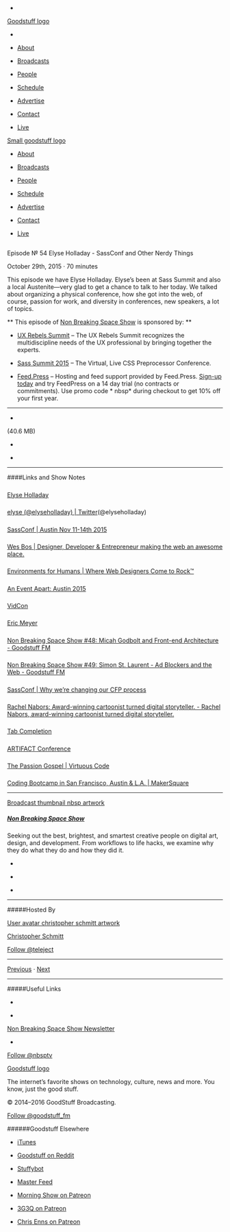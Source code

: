

-
[Goodstuff logo](http://www.goodstuff.fm/)[](/assets/goodstuff_logo-17c1fe6f378352de5d7345f76152130b.svg)

-


-  [About](/about)

-  [Broadcasts](/broadcasts)

-  [People](/people)

-  [Schedule](/schedule)

-  [Advertise](/advertise)

-  [Contact](/contact)

-  [Live](/live)


[Small goodstuff logo](http://www.goodstuff.fm/)[](/assets/small_goodstuff_logo-bf032e72b9ec41494f4d90905f1ad619.svg)


-  [About](/about)

-  [Broadcasts](/broadcasts)

-  [People](/people)

-  [Schedule](/schedule)

-  [Advertise](/advertise)

-  [Contact](/contact)

-  [Live](/live)


##
Episode № 54
Elyse Holladay - SassConf and Other Nerdy Things


October 29th, 2015
&middot;
70
minutes


This episode we have Elyse Holladay. Elyse’s been at Sass Summit and also a local Austenite—very glad to get a chance to talk to her today. We talked about organizing a physical conference, how she got into the web, of course, passion for work, and diversity in conferences, new speakers, a lot of topics.


**
This episode of
[Non Breaking Space Show](/nbsp)
is sponsored by:
**


-  [UX Rebels Summit](http://uxrebelssummit.com/?utm_source=nbsptv53&utm_medium=podcast&utm_campaign=uxrebelssummit2015) – The UX Rebels Summit recognizes the multidiscipline needs of the UX professional by bringing together the experts.

-  [Sass Summit 2015](http://sasssummit.com/?utm_source=nbsptv53&utm_medium=podcast&utm_campaign=sasssummit2015)  – The Virtual, Live CSS Preprocessor Conference.

-  [Feed.Press](http://feed.press/nbsp) – Hosting and feed support provided by Feed.Press.  [Sign-up today](http://feed.press/nbsp) and try FeedPress on a 14 day trial (no contracts or commitments). Use promo code * nbsp* during checkout to get 10% off your first year.


------------------------------


-
[](http://podcasts-1.feedpress.co/10609/nbsp-54.mp3)(40.6 MB)

-
[](http://twitter.com/intent/tweet?text=Non%20Breaking%20Space%20Show%20%E2%84%96%2054%20on%20@goodstuff_fm%20-%20http://goodstuff.fm/nbsp/54)

-
[](http://www.facebook.com/sharer/sharer.php?u=http://goodstuff.fm/nbsp/54)


------------------------------


####Links and Show Notes

#####
[Elyse Holladay](http://www.elyseholladay.com/)


#####
[elyse (@elyseholladay) | Twitter](https://twitter.com/elyseholladay)(@elyseholladay)


#####
[SassConf | Austin Nov 11-14th 2015](http://sassconf.com/)


#####
[Wes Bos | Designer, Developer & Entrepreneur making the web an awesome place.](http://wesbos.com/)


#####
[Environments for Humans | Where Web Designers Come to Rock™](http://environmentsforhumans.com/)


#####
[An Event Apart: Austin 2015](http://aneventapart.com/event/austin-2015)


#####
[VidCon](http://vidcon.com/)


#####
[Eric Meyer](http://meyerweb.com/)


#####
[Non Breaking Space Show #48: Micah Godbolt and Front-end Architecture - Goodstuff FM](http://goodstuff.fm/nbsp/48)


#####
[Non Breaking Space Show #49: Simon St. Laurent - Ad Blockers and the Web - Goodstuff FM](http://goodstuff.fm/nbsp/49)


#####
[SassConf | Why we’re changing our CFP process](http://sassconf.com/blog/posts/changing-our-cfp/)


#####
[Rachel Nabors: Award-winning cartoonist turned digital storyteller. - Rachel Nabors, award-winning cartoonist turned digital storyteller.](http://rachelnabors.com/)


#####
[Tab Completion](http://www.xanthir.com/blog/)


#####
[ARTIFACT Conference](http://artifactconf.com/)


#####
[The Passion Gospel | Virtuous Code](http://devblog.avdi.org/2014/02/10/the-passion-gospel/)


#####
[Coding Bootcamp in San Francisco, Austin & L.A. | MakerSquare](http://www.makersquare.com/?utm_source=adwords&utm_medium=brandedsem&utm_campaign=us_canada&gclid=Cj0KEQjw5MGxBRDiuZm2icXX2-sBEiQA619bq9GRs54-16snXVm2v2OL5lUljnl2NrO8LV8DKa1aJPYaAjxk8P8HAQ)


------------------------------


[Broadcast thumbnail nbsp artwork](/nbsp)[](https://goodstuffs3.s3.amazonaws.com/uploads/broadcast/image/19/broadcast_thumbnail_nbsp_artwork.png)

##### [Non Breaking Space Show](/nbsp)


Seeking out the best, brightest, and smartest creative people on digital art, design, and development. From workflows to life hacks, we examine why they do what they do and how they did it.

-
[](http://itunes.apple.com/us/podcast/the-non-breaking-space-show/id507162981)

-
[](http://feeds.goodstuff.fm/nbsp)

-
[](mailto:chris@goodstuff.fm?cc=sponsorship%40goodstuff.fm&subject=%5BGoodStuff%20FM%5D%20Sponsorship%20Inquiry%20for%20Non%20Breaking%20Space%20Show)


------------------------------


#####Hosted By


[User avatar christopher schmitt artwork](/people/christopher-schmitt)[](https://goodstuffs3.s3.amazonaws.com/uploads/user/avatar/20/user_avatar_christopher-schmitt_artwork.png)

[Christopher Schmitt](/people/christopher-schmitt)


[Follow @teleject](https://twitter.com/teleject)


------------------------------


[Previous](/nbsp/53)
&middot;
[Next](/nbsp/55)


------------------------------


#####Useful Links

-
[](mailto:chris@goodstuff.fm?subject=%5BGoodstuff%20FM%5D%20Feedback%20for%20Non%20Breaking%20Space%20Show)

-
[Non Breaking Space Show Newsletter](http://www.goodstuff.fm/nbsp/newsletter)


-
[Follow @nbsptv](https://twitter.com/nbsptv)


[Goodstuff logo](http://www.goodstuff.fm/)[](/assets/goodstuff_logo-17c1fe6f378352de5d7345f76152130b.svg)


The internet’s favorite shows on technology, culture, news and more. You know, just the good stuff.


&copy; 2014&ndash;2016 GoodStuff Broadcasting.

[Follow @goodstuff_fm](https://twitter.com/goodstufffm)


######Goodstuff Elsewhere

-  [iTunes](https://itunes.apple.com/us/artist/goodstuff-fm/id843385597?mt=2)

-  [Goodstuff on Reddit](https://www.reddit.com/r/Goodstuff_fm/)

-  [Stuffybot](http://stuffybot.goodstuff.fm)

-  [Master Feed](/master/feed)

-  [Morning Show on Patreon](https://www.patreon.com/morningshow)

-  [3G3Q on Patreon](https://www.patreon.com/3g3q)

-  [Chris Enns on Patreon](https://www.patreon.com/ichris)
